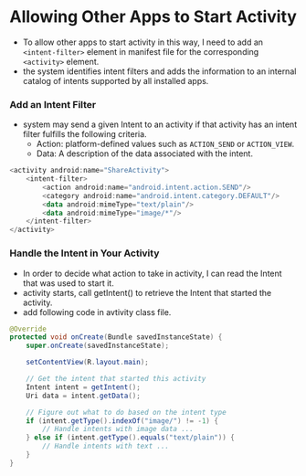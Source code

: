 # Allowing Other Apps to Start Activity
- To allow other apps to start activity in this way, I need to add an `<intent-filter>` element in manifest file for the corresponding `<activity>` element.
- the system identifies intent filters and adds the information to an internal catalog of intents supported by all installed apps.

### Add an Intent Filter
- system may send a given Intent to an activity if that activity has an intent filter fulfills the following criteria.
  - Action: platform-defined values such as `ACTION_SEND` or `ACTION_VIEW`.
  - Data: A description of the data associated with the intent.

```kotlin
<activity android:name="ShareActivity">
    <intent-filter>
        <action android:name="android.intent.action.SEND"/>
        <category android:name="android.intent.category.DEFAULT"/>
        <data android:mimeType="text/plain"/>
        <data android:mimeType="image/*"/>
    </intent-filter>
</activity>
```
### Handle the Intent in Your Activity
- In order to decide what action to take in activity, I can read the Intent that was used to start it.
- activity starts, call getIntent() to retrieve the Intent that started the activity.
- add following code in avtivity class file.

```java
@Override
protected void onCreate(Bundle savedInstanceState) {
    super.onCreate(savedInstanceState);

    setContentView(R.layout.main);

    // Get the intent that started this activity
    Intent intent = getIntent();
    Uri data = intent.getData();

    // Figure out what to do based on the intent type
    if (intent.getType().indexOf("image/") != -1) {
        // Handle intents with image data ...
    } else if (intent.getType().equals("text/plain")) {
        // Handle intents with text ...
    }
}
```